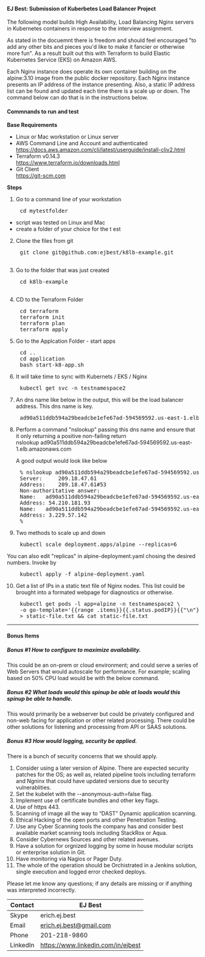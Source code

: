 #### EJ Best: Submission of Kuberbetes Load Balancer Project 

The following model builds High Availability, Load Balancing Nginx servers in Kubernetes containers in response to the interview assignment.

As stated in the docuemnt there is freedom and should feel encouraged "to add any other bits and pieces you'd like to make it fancier or otherwise more fun".  As a result built out this with Terraform to build Elastic Kubernetes Service (EKS) on Amazon AWS.

Each Nginx instance does operate its own container building on the alpine:3.10 image from the public docker repository.  Each Nginx instance presents an IP address of the instance presenting.  Also, a static IP address list can be found and updated each time there is a scale up or down.  The command below can do that is in the instructions below.

#### Commnands to run and test

**Base Requirements**
 <br>
-  Linux or Mac workstation or Linux server
-  AWS Command Line and Account and authenticated<br>
    https://docs.aws.amazon.com/cli/latest/userguide/install-cliv2.html<br>
-  Terraform v0.14.3<br>
    https://www.terraform.io/downloads.html
-  Git Client<br>
    https://git-scm.com

**Steps** 
1. Go to a command line of your workstation<br>
<pre>
    cd mytestfolder
</pre>
- script was tested on Linux and Mac
- create a folder of your choice for the t
est
2. Clone the files from git
<pre>
    git clone git@github.com:ejbest/k8lb-example.git<br>
</pre>
3. Go to the folder that was just created
<pre>
    cd k8lb-example<br>
</pre>

4. CD to the Terraform Folder
<pre>
    cd terraform
    terraform init
    terraform plan
    terraform apply
</pre>

5. Go to the Applcation Folder - start apps
<pre>
    cd ..
    cd application
    bash start-k8-app.sh 
</pre>

6. It will take time to sync with Kubernets / EKS / Nginx 
<pre>
    kubectl get svc -n testnamespace2
</pre>
7. An dns name like below in the output, this will be the load balancer address.  This dns name is key.
<pre>
    ad90a511ddb594a29beadcbe1efe67ad-594569592.us-east-1.elb.amazonaws.com 
</pre>
8. Perform a command "nslookup" passing this dns name and ensure that it only returning a positive non-failing return <br>
    nslookup ad90a511ddb594a29beadcbe1efe67ad-594569592.us-east-1.elb.amazonaws.com 

    A good output would look like below 
<pre>
    % nslookup ad90a511ddb594a29beadcbe1efe67ad-594569592.us-east-1.elb.amazonaws.com 
    Server:		209.18.47.61
    Address:	209.18.47.61#53
    Non-authoritative answer:
    Name:	ad90a511ddb594a29beadcbe1efe67ad-594569592.us-east-1.elb.amazonaws.com
    Address: 54.210.181.93
    Name:	ad90a511ddb594a29beadcbe1efe67ad-594569592.us-east-1.elb.amazonaws.com
    Address: 3.229.57.142
    %
</pre>

9. Two methods to scale up and down
<pre>
    kubectl scale deployment.apps/alpine --replicas=6 
</pre>
You can also edit "replicas" in alpine-deployment.yaml chosing the desired numbers.  Invoke by 
<pre>
    kubectl apply -f alpine-deployment.yaml
</pre>

10. Get a list of IPs in a static text file of Nginx nodes.  This list could be brought into a formated webpage for diagnostics or otherwise. 
<pre>
    kubectl get pods -l app=alpine -n testnamespace2 \
    -o go-template='{{range .items}}{{.status.podIP}}{{"\n"}}{{end}}' \
    > static-file.txt && cat static-file.txt
</pre>
-------------------------------------------------
#### Bonus Items
##### Bonus #1 How to configure to maximize availability.
This could be an on-prem or cloud environment; and could serve a series of Web Servers that would autoscale for performance.   For example; scaling based on 50% CPU load would be with the below command.

##### Bonus #2 What loads would this spinup be able at loads would this spinup be able to handle. 
This would primarily be a webserver but could be privately configured and non-web facing for application or other related processing.  There could be other solutions for listening and processing from API or SAAS solutions.

##### Bonus #3  How would logging, security be applied. 
There is a bunch of security concerns that we should apply.
1.	Consider using a later version of Alpine.  There are expected security patches for the OS; as well as, related pipeline tools including terraform and Ngninx that could have updated versions due to security vulnerablities.
2.	Set the kubelet with the --anonymous-auth=false flag.
3.	Implement use of certificate bundles and other key flags.
4.	Use of https 443.
5.	Scanning of image all the way to “DAST” Dynamic application scanning.
6.	Ethical Hacking of the open ports and other Penetration Testing.
7.  Use any Cyber Scanning tools the company has and consider best available market scanning tools including StackRox or Aqua.
8.  Consider Cybernews Sources and other related avenues.
9.  Have a solution for orgnized logging by some in house modular scripts or enterprise solution in Git.
10. Have monitoring via Nagios or Pager Duty.
11. The whole of the operation should be Orchistrated in a Jenkins solution, single execution and logged error checked deploys.

Please let me know any questions; if any details are missing or if anything was interpreted incorrectly.

| Contact  | EJ Best
| ------------ | -------------------------------------
| Skype | erich.ej.best
| Email | erich.ej.best@gmail.com
| Phone | 201-218-9860
| LinkedIn | https://www.linkedin.com/in/ejbest
